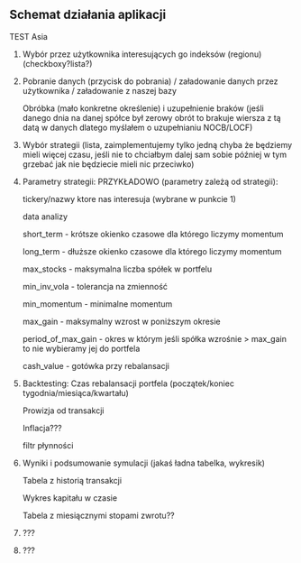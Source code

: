 ## Schemat działania aplikacji

TEST Asia


1. Wybór przez użytkownika interesujących go indeksów (regionu) (checkboxy?lista?)

2. Pobranie danych (przycisk do pobrania) / załadowanie danych przez użytkownika / załadowanie z naszej bazy

    Obróbka (mało konkretne określenie) i uzupełnienie braków (jeśli danego dnia na danej spółce był zerowy obrót to brakuje wiersza z tą datą w danych dlatego myślałem o uzupełnianiu NOCB/LOCF)
    
    
3. Wybór strategii (lista, zaimplementujemy tylko jedną chyba że będziemy mieli
więcej czasu, jeśli nie to chciałbym dalej sam sobie później w tym grzebać jak nie
będziecie mieli nic przeciwko)

4. Parametry strategii:
    PRZYKŁADOWO (parametry zależą od strategii):
    
    tickery/nazwy ktore nas interesuja (wybrane w punkcie 1)
    
    data analizy
    
    short_term - krótsze okienko czasowe dla którego liczymy momentum
    
    long_term - dłuższe okienko czasowe dla którego liczymy momentum
    
    max_stocks - maksymalna liczba spółek w portfelu
    
    min_inv_vola - tolerancja na zmienność
    
    min_momentum - minimalne momentum
    
    max_gain - maksymalny wzrost w poniższym okresie
    
    period_of_max_gain - okres w którym jeśli spółka wzrośnie > max_gain to nie wybieramy jej do portfela
    
    cash_value - gotówka przy rebalansacji

5. Backtesting:
    Czas rebalansacji portfela (początek/koniec tygodnia/miesiąca/kwartału)
    
    Prowizja od transakcji
    
    Inflacja???
    
    filtr płynności

6. Wyniki i podsumowanie symulacji (jakaś ładna tabelka, wykresik)
    
    Tabela z historią transakcji
    
    Wykres kapitału w czasie
    
    Tabela z miesiącznymi stopami zwrotu??
    
7. ???

8. ???
